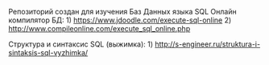 Репозиторий создан для изучения Баз Данных языка SQL 
Онлайн компилятор БД: 
     1) https://www.jdoodle.com/execute-sql-online
     2) http://www.compileonline.com/execute_sql_online.php 
 
Структура и синтаксис SQL (выжимка): 
     1) http://s-engineer.ru/struktura-i-sintaksis-sql-vyzhimka/
     
